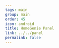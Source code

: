 ```yaml
---
tags: main
group: main
order: 45
icon: android
title: HomeGenie Panel
link: ../../panel
permalink: false
---
```

